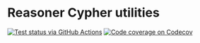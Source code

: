 # Reasoner Cypher utilities

[![Test status via GitHub Actions](https://github.com/ranking-agent/reasoner/workflows/test/badge.svg)](https://github.com/ranking-agent/reasoner/actions?query=workflow%3Atest)
[![Code coverage on Codecov](https://codecov.io/gh/ranking-agent/reasoner/branch/main/graph/badge.svg)](https://app.codecov.io/gh/ranking-agent/reasoner/branch/main)
